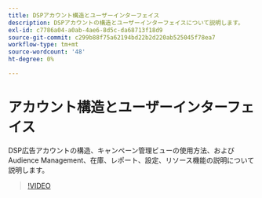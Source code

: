 ```yaml
---
title: DSPアカウント構造とユーザーインターフェイス
description: DSPアカウントの構造とユーザーインターフェイスについて説明します。
exl-id: c7786a04-a0ab-4ae6-8d5c-da68713f18d9
source-git-commit: c299b88f75a62194bd22b2d220ab525045f78ea7
workflow-type: tm+mt
source-wordcount: '48'
ht-degree: 0%

---
```


# アカウント構造とユーザーインターフェイス

DSP広告アカウントの構造、キャンペーン管理ビューの使用方法、および Audience Management、在庫、レポート、設定、リソース機能の説明について説明します。

>[!VIDEO](https://video.tv.adobe.com/v/339206)
